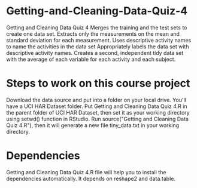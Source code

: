 # Getting-and-Cleaning-Data-Quiz-4
Getting and Cleaning Data Quiz 4
Merges the training and the test sets to create one data set.
Extracts only the measurements on the mean and standard deviation for each measurement.
Uses descriptive activity names to name the activities in the data set
Appropriately labels the data set with descriptive activity names.
Creates a second, independent tidy data set with the average of each variable for each activity and each subject.

# Steps to work on this course project
Download the data source and put into a folder on your local drive. You'll have a UCI HAR Dataset folder.
Put Getting and Cleaning Data Quiz 4.R in the parent folder of UCI HAR Dataset, then set it as your working directory using setwd() function in RStudio.
Run source("Getting and Cleaning Data Quiz 4.R"), then it will generate a new file tiny_data.txt in your working directory.

# Dependencies
Getting and Cleaning Data Quiz 4.R file will help you to install the dependencies automatically. It depends on reshape2 and data.table.

